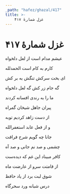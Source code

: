 ```yaml
---
_path: "hafez/ghazal/417"
title: >-
    غزل شمارهٔ ۴۱۷
---
```

# غزل شمارهٔ ۴۱۷

<div class="b" id="bn1"><div class="m1"><p>عیشم مدام است از لعل دلخواه</p></div>
<div class="m2"><p>کارم به کام است الحمدلله</p></div></div>
<div class="b" id="bn2"><div class="m1"><p>ای بخت سرکش تنگش به بر کش</p></div>
<div class="m2"><p>گه جام زر کش گه لعل دلخواه</p></div></div>
<div class="b" id="bn3"><div class="m1"><p>ما را به رندی افسانه کردند</p></div>
<div class="m2"><p>پیران جاهل شیخان گمراه</p></div></div>
<div class="b" id="bn4"><div class="m1"><p>از دست زاهد کردیم توبه</p></div>
<div class="m2"><p>و از فعل عابد استغفرالله</p></div></div>
<div class="b" id="bn5"><div class="m1"><p>جانا چه گویم شرح فراقت</p></div>
<div class="m2"><p>چشمی و صد نم جانی و صد آه</p></div></div>
<div class="b" id="bn6"><div class="m1"><p>کافر مبیناد این غم که دیده‌ست</p></div>
<div class="m2"><p>از قامتت سرو از عارضت ماه</p></div></div>
<div class="b" id="bn7"><div class="m1"><p>شوق لبت برد از یاد حافظ</p></div>
<div class="m2"><p>درس شبانه ورد سحرگاه</p></div></div>
